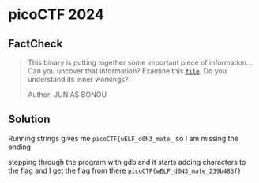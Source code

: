 # picoCTF 2024

## FactCheck

>   This binary is putting together some important piece of information... Can you uncover that information?
Examine this [`file`](bin). Do you understand its inner workings?
>
>   Author: JUNIAS BONOU


## Solution

Running strings gives me `picoCTF{wELF_d0N3_mate_` so I am missing the ending

stepping through the program with gdb and it starts adding characters to the flag and I get the flag from there `picoCTF{wELF_d0N3_mate_239b483f}`
